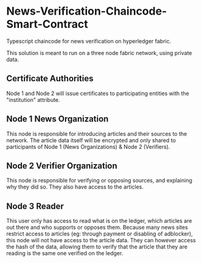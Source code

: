 # News-Verification-Chaincode-Smart-Contract
Typescript chaincode for news verification on hyperledger fabric.

This solution is meant to run on a three node fabric network, using private data.

## Certificate Authorities

Node 1 and Node 2 will issue certificates to participating entities with the "institution" attribute.

## Node 1 News Organization

This node is responsible for introducing articles and their sources to the network. The article data itself will be encrypted and only shared to participants of Node 1 (News Organizations) & Node 2 (Verifiers).

## Node 2 Verifier Organization

This node is responsible for verifying or opposing sources, and explaining why they did so. They also have access to the articles.

## Node 3 Reader

This user only has access to read what is on the ledger, which articles are out there and who supports or opposes them. Because many news sites restrict access to articles (eg: through payment or disabling of adblocker), this node will not have access to the article data. They can however access the hash of the data, allowing them to verify that the article that they are reading is the same one verified on the ledger.

